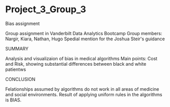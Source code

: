 # Project_3_Group_3
 Bias assignment
 
Group assignment in Vanderbilt Data Analytics Bootcamp
Group members: Nargir, Kiara, Nathan, Hugo
Spedial mention for the Joshua Steir's guidance

SUMMARY

Analysis and visualizaion of bias in medical algorithms 
Main points:  Cost and Risk, showing substantial differences between black and white patientws

CONCLUSION

Felationships assumed by algorithms do not work in all areas of medicine and social environments.
Result of applying uniform rules in the algorithms is BIAS.

